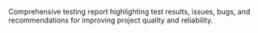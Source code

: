 Comprehensive testing report highlighting test results, issues, bugs, and recommendations for improving project quality and reliability.